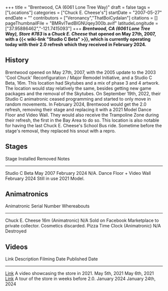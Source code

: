 +++
title = "Brentwood, CA (6061 Lone Tree Way)"
draft = false
tags = ["Locations"]
categories = ["Chuck E. Cheese's"]
startDate = "2007-05-27"
endDate = ""
contributors = ["Veronancy","ThatBoiCydalan"]
citations = []
pageThumbnailFile = "BMRvITwdBIGNUqey300b.avif"
latitudeLongitude = ["37.95886462","-121.7415093"]
+++
***Brentwood, CA (6061 Lone Tree Way), Store #783* is a *Chuck E. Cheese* that opened on May 27th, 2007, with a {{< wiki-link "Studio C Beta" >}}, which is currently operating today with their 2.0 refresh which they received in February 2024.**

## History

Brentwood opened on May 27th, 2007, with the 2005 update to the 2003 'Cool Chuck' Reconfiguration / Major Remodel Initiative, and a Studio C Beta, 16m. This location had Skytubes and a mix of phase 3 and 4 artwork. The location would stay relatively the same, besides getting new game packages and the removal of the Skytubes. On September 19th, 2022, their Studio C animatronic ceased programming and started to only move in random movements. In February 2024, Brentwood would get the 2.0 refresh, removing their stage and replacing it with a 2021 Model Dance Floor and Video Wall. They would also receive the Trampoline Zone during their refresh, the first in the Bay Area to do so. This location is also notable for having the last Chuck E. Cheese's School Bus ride. Sometime before the stage's removal, they replaced his snout with a repro.

## Stages

  Stage                      Installed       Removed         Notes
  -------------------------- --------------- --------------- -------------
  Studio C Beta              May 2007        February 2024   N/A.
  Dance Floor + Video Wall   February 2024   Still in use    2021 Model.

## Animatronics

  Animatronic                         Serial Number   Whereabouts
  ----------------------------------- --------------- -------------------------------------------------------------------------
  Chuck E. Cheese 16m (Animatronic)   N/A             Sold on Facebook Marketplace to private collector. Cosmetics discarded.
  Pizza Time Clock (Animatronic)      N/A             Destroyed

## Videos

  Link                                                       Description                                Filming Date    Published Date
  ---------------------------------------------------------- ------------------------------------------ --------------- --------------------
  [Link](https://youtu.be/bx2Z1L67Ggk?si=CAilVAUR_3yYPKEm)   A video showcasing the store in 2021.      May 5th, 2021   May 6th, 2021
  [Link](https://youtu.be/0x-q7-tRe5A?si=1fWt30s0OA7RmBIl)   A tour of the store in weeks before 2.0.   January 2024    January 24th, 2024

